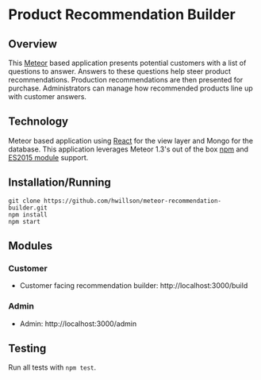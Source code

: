 # Product Recommendation Builder

## Overview

This [Meteor](https://meteor.com) based application presents potential customers with a list of questions to answer. Answers to these questions help steer product recommendations. Production recommendations are then presented for purchase. Administrators can manage how recommended products line up with customer answers.

## Technology

Meteor based application using [React](https://facebook.github.io/react/) for the view layer and Mongo for the database. This application leverages Meteor 1.3's out of the box [npm](http://guide.meteor.com/using-packages.html#npm) and [ES2015 module](http://guide.meteor.com/structure.html#es2015-modules) support.

## Installation/Running
```
git clone https://github.com/hwillson/meteor-recommendation-builder.git
npm install
npm start
```

## Modules

### Customer

- Customer facing recommendation builder: http://localhost:3000/build

### Admin

- Admin: http://localhost:3000/admin

## Testing

Run all tests with `npm test`.

